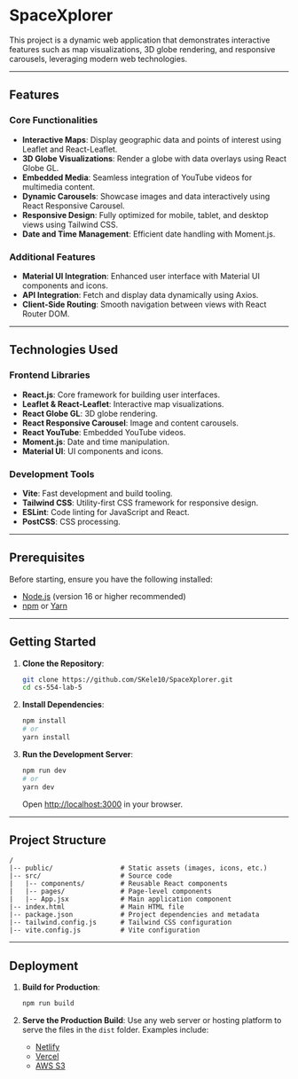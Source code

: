 
# SpaceXplorer

This project is a dynamic web application that demonstrates interactive features such as map visualizations, 3D globe rendering, and responsive carousels, leveraging modern web technologies.

---

## Features

### Core Functionalities
- **Interactive Maps**: Display geographic data and points of interest using Leaflet and React-Leaflet.
- **3D Globe Visualizations**: Render a globe with data overlays using React Globe GL.
- **Embedded Media**: Seamless integration of YouTube videos for multimedia content.
- **Dynamic Carousels**: Showcase images and data interactively using React Responsive Carousel.
- **Responsive Design**: Fully optimized for mobile, tablet, and desktop views using Tailwind CSS.
- **Date and Time Management**: Efficient date handling with Moment.js.

### Additional Features
- **Material UI Integration**: Enhanced user interface with Material UI components and icons.
- **API Integration**: Fetch and display data dynamically using Axios.
- **Client-Side Routing**: Smooth navigation between views with React Router DOM.

---

## Technologies Used

### Frontend Libraries
- **React.js**: Core framework for building user interfaces.
- **Leaflet & React-Leaflet**: Interactive map visualizations.
- **React Globe GL**: 3D globe rendering.
- **React Responsive Carousel**: Image and content carousels.
- **React YouTube**: Embedded YouTube videos.
- **Moment.js**: Date and time manipulation.
- **Material UI**: UI components and icons.

### Development Tools
- **Vite**: Fast development and build tooling.
- **Tailwind CSS**: Utility-first CSS framework for responsive design.
- **ESLint**: Code linting for JavaScript and React.
- **PostCSS**: CSS processing.

---

## Prerequisites

Before starting, ensure you have the following installed:
- [Node.js](https://nodejs.org/) (version 16 or higher recommended)
- [npm](https://www.npmjs.com/) or [Yarn](https://yarnpkg.com/)

---

## Getting Started

1. **Clone the Repository**:
   ```bash
   git clone https://github.com/SKele10/SpaceXplorer.git
   cd cs-554-lab-5
   ```

2. **Install Dependencies**:
   ```bash
   npm install
   # or
   yarn install
   ```

3. **Run the Development Server**:
   ```bash
   npm run dev
   # or
   yarn dev
   ```
   Open [http://localhost:3000](http://localhost:3000) in your browser.

---

## Project Structure

```
/
|-- public/                 # Static assets (images, icons, etc.)
|-- src/                    # Source code
|   |-- components/         # Reusable React components
|   |-- pages/              # Page-level components
|   |-- App.jsx             # Main application component
|-- index.html              # Main HTML file
|-- package.json            # Project dependencies and metadata
|-- tailwind.config.js      # Tailwind CSS configuration
|-- vite.config.js          # Vite configuration
```

---

## Deployment

1. **Build for Production**:
   ```bash
   npm run build
   ```

2. **Serve the Production Build**:
   Use any web server or hosting platform to serve the files in the `dist` folder. Examples include:
   - [Netlify](https://www.netlify.com/)
   - [Vercel](https://vercel.com/)
   - [AWS S3](https://aws.amazon.com/s3/)

